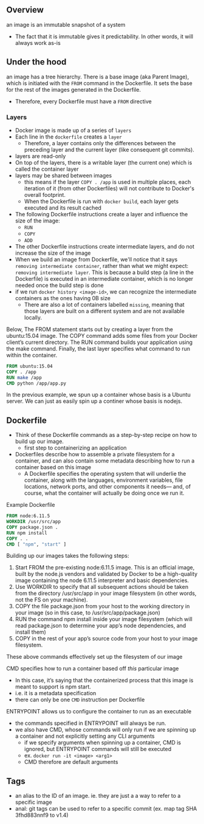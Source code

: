
## Overview
an image is an immutable snapshot of a system
- The fact that it is immutable gives it predictability. In other words, it will always work as-is

## Under the hood
an image has a tree hierarchy. There is a base image (aka Parent Image), which is initiated with the `FROM` command in the Dockerfile. It sets the base for the rest of the images generated in the Dockerfile.
- Therefore, every Dockerfile must have a `FROM` directive

### Layers
- Docker image is made up of a series of `layers`
- Each line in the `dockerfile` creates a `layer`
	- Therefore, a layer contains only the differences between the preceding layer and the current layer (like consequent git commits).
- layers are read-only
- On top of the layers, there is a writable layer (the current one) which is called the container layer
- layers may be shared between images
	- this means if the layer `COPY . /app` is used in multiple places, each iteration of it (from other Dockerfiles) will not contribute to Docker's overall footprint.
	- When the Dockerfile is run with `docker build`, each layer gets executed and its result cached
- The following Dockerfile instructions create a layer and influence the size of the image:
	- `RUN`
	- `COPY`
	- `ADD`
- The other Dockerfile instructions create intermediate layers, and do not increase the size of the image
- When we build an image from Dockerfile, we'll notice that it says `removing intermediate container`, rather than what we might expect: `removing intermediate layer`. This is because a build step (a line in the Dockerfile) is executed in an intermediate container, which is no longer needed once the build step is done
- if we run `docker history <image-id>`, we can recognize the intermediate containers as the ones having 0B size
	- There are also a lot of containers labelled `missing`, meaning that those layers are built on a different system and are not available locally.

Below, The FROM statement starts out by creating a layer from the ubuntu:15.04 image. The COPY command adds some files from your Docker client’s current directory. The RUN command builds your application using the make command. Finally, the last layer specifies what command to run within the container.
```dockerfile
FROM ubuntu:15.04
COPY . /app
RUN make /app
CMD python /app/app.py
```
In the previous example, we spun up a container whose basis is a Ubuntu server. We can just as easily spin up a continer whose basis is nodejs.

## Dockerfile
- Think of these Dockerfile commands as a step-by-step recipe on how to build up our image.
	- first step to containerizing an application
- Dockerfiles describe how to assemble a private filesystem for a container, and can also contain some metadata describing how to run a container based on this image
	- A Dockerfile specifies the operating system that will underlie the container, along with the languages, environment variables, file locations, network ports, and other components it needs— and, of course, what the container will actually be doing once we run it.

Example Dockerfile
```dockerfile
FROM node:6.11.5
WORKDIR /usr/src/app
COPY package.json .
RUN npm install
COPY . .
CMD [ "npm", "start" ]
```

Building up our images takes the following steps:

1. Start FROM the pre-existing node:6.11.5 image. This is an official image, built by the node.js vendors and validated by Docker to be a high-quality image containing the node 6.11.5 interpreter and basic dependencies.
2. Use WORKDIR to specify that all subsequent actions should be taken from the directory /usr/src/app in your image filesystem (in other words, not the FS on your machine).
3. COPY the file package.json from your host to the working directory in your image (so in this case, to /usr/src/app/package.json)
4. RUN the command npm install inside your image filesystem (which will read package.json to determine your app’s node dependencies, and install them)
5. COPY in the rest of your app’s source code from your host to your image filesystem.

These above commands effectively set up the filesystem of our image

CMD specifies how to run a container based off *this* particular image
- In this case, it’s saying that the containerized process that this image is meant to support is npm start.
- i.e. it is a metadata specification
- there can only be one `CMD` instruction per Dockerfile

ENTRYPOINT allows us to configure the container to run as an executable
- the commands specified in ENTRYPOINT will always be run.
- we also have CMD, whose commands will only run if we are spinning up a container and not explicitly setting any CLI arguments
	- if we specify arguments when spinning up a container, CMD is ignored, but ENTRYPOINT commands will still be executed
	- ex. `docker run -it <image> <arg1>`
	- CMD therefore are default arguments

## Tags
- an alias to the ID of an image. ie. they are just a a way to refer to a specific image
- anal: git tags can be used to refer to a specific commit (ex. map tag SHA 3fhd883nnf9 to v1.4)
